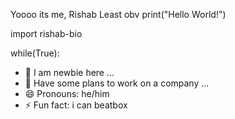 Yoooo its me, Rishab
Least obv print("Hello World!")

import rishab-bio

while(True):
  - 🌱 I am newbie here ...
  - 👯 Have  some plans to work on a company ...
  - 😄 Pronouns: he/him
  - ⚡ Fun fact: i can beatbox
